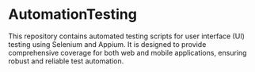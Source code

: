 # AutomationTesting
This repository contains automated testing scripts for user interface (UI) testing using Selenium and Appium. It is designed to provide comprehensive coverage for both web and mobile applications, ensuring robust and reliable test automation.
